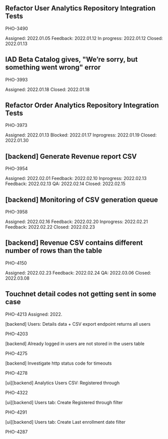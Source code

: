 ## Refactor User Analytics Repository Integration Tests

PHO-3490

Assigned: 2022.01.05
Feedback: 2022.01.12
In progress: 2022.01.12
Closed: 2022.01.13




## IAD Beta Catalog gives, "We’re sorry, but something went wrong" error

PHO-3993

Assigned: 2022.01.18
Closed:  2022.01.18


## Refactor Order Analytics Repository Integration Tests

PHO-3973

Assigned: 2022.01.13
Blocked: 2022.01.17
Inprogress: 2022.01.19
Closed: 2022.01.30

## [backend] Generate Revenue report CSV

PHO-3954

Assigned: 2022.02.01
Feedback: 2022.02.10
Inprogress: 2022.02.13
Feedback: 2022.02.13
QA: 2022.02.14
Closed: 2022.02.15

## [backend] Monitoring of CSV generation queue

PHO-3958

Assigned: 2022.02.16
Feedback: 2022.02.20
Inprogress: 2022.02.21
Feedback: 2022.02.22
Closed: 2022.02.23

## [backend] Revenue CSV contains different number of rows than the table

PHO-4150

Assigned: 2022.02.23
Feedback: 2022.02.24
QA: 2022.03.06
Closed: 2022.03.08

## Touchnet detail codes not getting sent in some case

PHO-4213
Assigned: 2022.


[backend] Users: Details data + CSV export endpoint returns all users

PHO-4203

[backend] Already logged in users are not stored in the users table

PHO-4275

[backend] Investigate http status code for timeouts

PHO-4278

[ui][backend] Analytics Users CSV: Registered through

PHO-4322

[ui][backend] Users tab: Create Registered through filter

PHO-4291

[ui][backend] Users tab: Create Last enrollment date filter

PHO-4287
